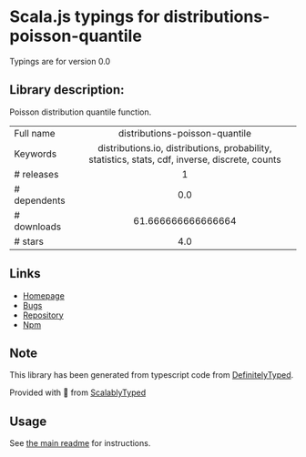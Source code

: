 
# Scala.js typings for distributions-poisson-quantile

Typings are for version 0.0

## Library description:
Poisson distribution quantile function.

|                    |                 |
| ------------------ | :-------------: |
| Full name          | distributions-poisson-quantile |
| Keywords           | distributions.io, distributions, probability, statistics, stats, cdf, inverse, discrete, counts |
| # releases         | 1 |
| # dependents       | 0.0 |
| # downloads        | 61.666666666666664 |
| # stars            | 4.0 |

## Links
- [Homepage](https://github.com/distributions-io/poisson-quantile#readme)
- [Bugs](https://github.com/distributions-io/poisson-quantile/issues)
- [Repository](https://github.com/distributions-io/poisson-quantile)
- [Npm](https://www.npmjs.com/package/distributions-poisson-quantile)
    


## Note
This library has been generated from typescript code from [DefinitelyTyped](https://definitelytyped.org).

Provided with :purple_heart: from [ScalablyTyped](https://github.com/oyvindberg/ScalablyTyped)

## Usage
See [the main readme](../../readme.md) for instructions.


